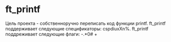 # ft_printf
 
Цель проекта - собственноручно переписать код функции printf.
ft_printf поддерживает следующие спецификаторы: cspdiuxXn%.
ft_printf поддреживает следующие флаги: -.*0# +

